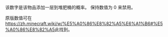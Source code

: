 该数字是该物品添加一层到堆肥桶的概率。 保持数值为 0 来禁用。

原版数值可在<https://zh.minecraft.wiki/w/%E5%A0%86%E8%82%A5%E6%A1%B6#%E5%A0%86%E8%82%A5>此</a>找到。